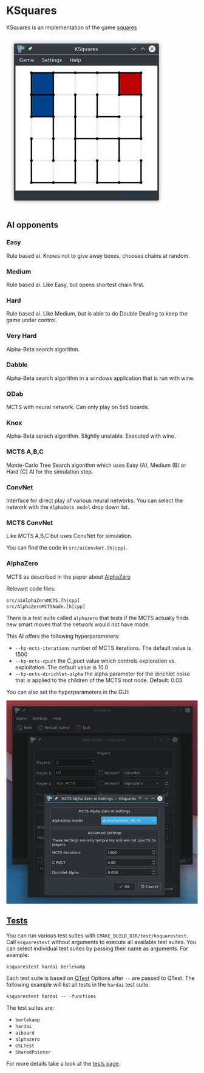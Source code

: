 # KSquares
KSquares is an implementation of the game [squares](http://en.wikipedia.org/wiki/Dots_and_Boxes)

![*KSquares screenshot*](ksquares.png)

## AI opponents

### Easy

Rule based ai. Knows not to give away boxes, chooses chains at random.

### Medium

Rule based ai. Like Easy, but opens shortest chain first.

### Hard 

Rule based ai. Like Medium, but is able to do Double Dealing to keep the
game under control.

### Very Hard

Alpha-Beta search algorithm.

### Dabble

Alpha-Beta search algorithm in a windows application that is run with wine.

### QDab

MCTS with neural network. Can only play on 5x5 boards.

### Knox

Alpha-Beta serach algorithm. Slightly unstable. Executed with wine.

### MCTS A,B,C

Monte-Carlo Tree Search algorithm which uses Easy (A), Medium (B) or Hard (C) AI 
for the simulation step.

### ConvNet

Interface for direct play of various neural networks. You can select the 
network with the `AlphaDots model` drop down list. 

### MCTS ConvNet

Like MCTS A,B,C but uses ConvNet for simulation.

You can find the code in `src/aiConvNet.[h|cpp]`.

### AlphaZero

MCTS as described in the paper about [AlphaZero](https://arxiv.org/abs/1712.01815)

Relevant code files:

```
src/aiAlphaZeroMCTS.[h|cpp]
src/AlphaZeroMCTSNode.[h|cpp]
```

There is a test suite called `alphazero` that tests if the MCTS actually finds
new smart moves that the network would not have made.

This AI offers the following hyperparameters:

* `--hp-mcts-iterations` number of MCTS iterations. The default value is 1500
* `--hp-mcts-cpuct` the C_puct value which controls exploration vs. 
  exploitation. The default value is 10.0
* `--hp-mcts-dirichlet-alpha` the alpha parameter for the dirichlet noise that
  is applied to the children of the MCTS root node. Default: 0.03
  
You can also set the hyperparameters in the GUI:

![AI MCTS AlphaZero configuration dialog](ksquares-ai-config.png)

## [Tests](Tests.html)

You can run various test suites with `CMAKE_BUILD_DIR/test/ksquarestest`. Call
`ksquarestest` without arguments to execute all available test suites. You
can select individual test suites by passing their name as arguments. For example:

```
ksquarestest hardai berlekamp
```

Each test suite is based on [QTest](https://doc.qt.io/qt-5.10/qtest-overview.html)
Options after `--` are passed to QTest. The following example will
list all tests in the `hardai` test suite.

```
ksquarestest hardai -- -functions
```

The test suites are:

* `berlekamp`
* `hardai`
* `aiboard`
* `alphazero`
* `GSLTest`
* `SharedPointer`

For more details take a look at the [tests page](Tests.html).
